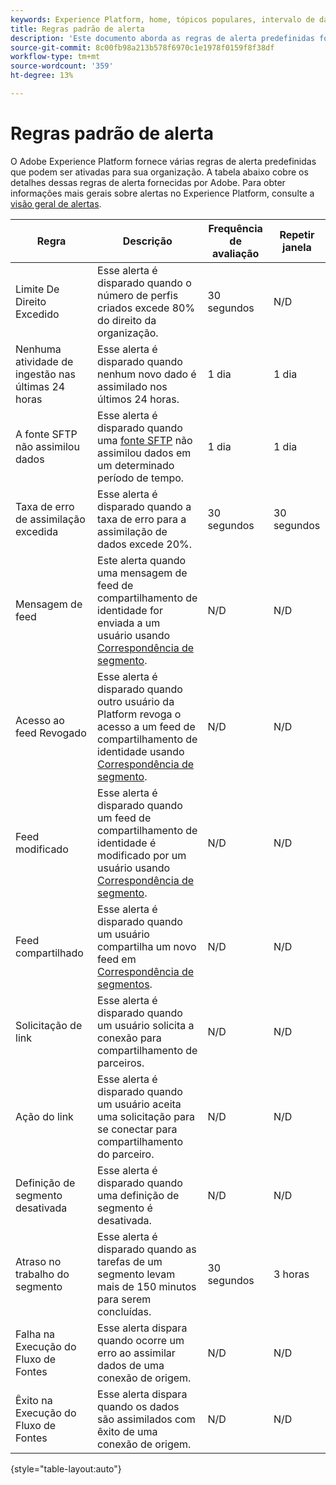 ```yaml
---
keywords: Experience Platform, home, tópicos populares, intervalo de datas
title: Regras padrão de alerta
description: 'Este documento aborda as regras de alerta predefinidas fornecidas pelo Experience Platform. '
source-git-commit: 8c00fb98a213b578f6970c1e1978f0159f8f38df
workflow-type: tm+mt
source-wordcount: '359'
ht-degree: 13%

---
```



# Regras padrão de alerta

O Adobe Experience Platform fornece várias regras de alerta predefinidas que podem ser ativadas para sua organização. A tabela abaixo cobre os detalhes dessas regras de alerta fornecidas por Adobe. Para obter informações mais gerais sobre alertas no Experience Platform, consulte a [visão geral de alertas](./overview.md).

| Regra | Descrição | Frequência de avaliação | Repetir janela |
| --- | --- | --- | --- |
| Limite De Direito Excedido | Esse alerta é disparado quando o número de perfis criados excede 80% do direito da organização. | 30 segundos | N/D |
| Nenhuma atividade de ingestão nas últimas 24 horas | Esse alerta é disparado quando nenhum novo dado é assimilado nos últimos 24 horas. | 1 dia | 1 dia |
| A fonte SFTP não assimilou dados | Esse alerta é disparado quando uma [fonte SFTP](../../sources/connectors/cloud-storage/sftp.md) não assimilou dados em um determinado período de tempo. | 1 dia | 1 dia |
| Taxa de erro de assimilação excedida | Esse alerta é disparado quando a taxa de erro para a assimilação de dados excede 20%. | 30 segundos | 30 segundos |
| Mensagem de feed | Este alerta quando uma mensagem de feed de compartilhamento de identidade for enviada a um usuário usando [Correspondência de segmento](../../segmentation/ui/segment-match.md). | N/D | N/D |
| Acesso ao feed Revogado | Esse alerta é disparado quando outro usuário da Platform revoga o acesso a um feed de compartilhamento de identidade usando [Correspondência de segmento](../../segmentation/ui/segment-match.md). | N/D | N/D |
| Feed modificado | Esse alerta é disparado quando um feed de compartilhamento de identidade é modificado por um usuário usando [Correspondência de segmento](../../segmentation/ui/segment-match.md). | N/D | N/D |
| Feed compartilhado | Esse alerta é disparado quando um usuário compartilha um novo feed em [Correspondência de segmentos](../../segmentation/ui/segment-match.md). | N/D | N/D |
| Solicitação de link | Esse alerta é disparado quando um usuário solicita a conexão para compartilhamento de parceiros. | N/D | N/D |
| Ação do link | Esse alerta é disparado quando um usuário aceita uma solicitação para se conectar para compartilhamento do parceiro. | N/D | N/D |
| Definição de segmento desativada | Esse alerta é disparado quando uma definição de segmento é desativada. | N/D | N/D |
| Atraso no trabalho do segmento | Esse alerta é disparado quando as tarefas de um segmento levam mais de 150 minutos para serem concluídas. | 30 segundos | 3 horas |
| Falha na Execução do Fluxo de Fontes | Esse alerta dispara quando ocorre um erro ao assimilar dados de uma conexão de origem. | N/D | N/D |
| Êxito na Execução do Fluxo de Fontes | Esse alerta dispara quando os dados são assimilados com êxito de uma conexão de origem. | N/D | N/D |

{style=&quot;table-layout:auto&quot;}